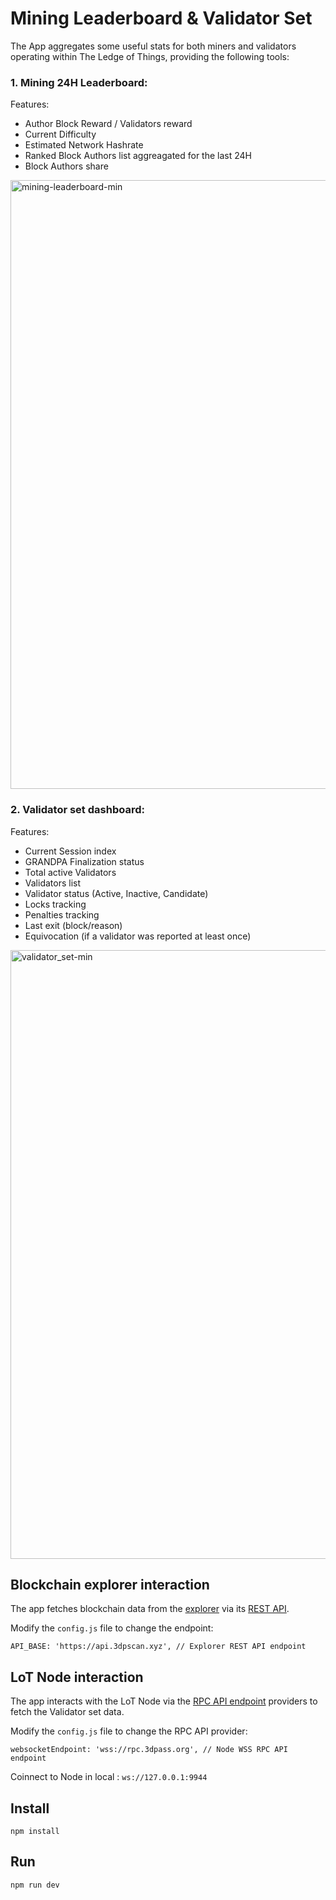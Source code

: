 # Mining Leaderboard & Validator Set
The App aggregates some useful stats for both miners and validators operating within The Ledge of Things, providing the following tools:
### 1. Mining 24H Leaderboard:
Features:
 - Author Block Reward / Validators reward
 - Current Difficulty
 - Estimated Network Hashrate
 - Ranked Block Authors list aggreagated for the last 24H
 - Block Authors share

<img width="974" alt="mining-leaderboard-min" src="https://github.com/user-attachments/assets/35e4f6e2-7912-4395-b3c5-6a1e230f7616" />

### 2. Validator set dashboard:
 Features:
 - Current Session index
 - GRANDPA Finalization status
 - Total active Validators
 - Validators list
 - Validator status (Active, Inactive, Candidate)
 - Locks tracking
 - Penalties tracking
 - Last exit (block/reason)
 - Equivocation (if a validator was reported at least once)

<img width="974" alt="validator_set-min" src="https://github.com/user-attachments/assets/0dc3054c-9b30-4966-a933-d9515c5ce85e" />

## Blockchain explorer interaction
The app fetches blockchain data from the [explorer](https://github.com/3Dpass/explorer) via its [REST API](https://github.com/3Dpass/explorer?tab=readme-ov-file#rest-api). 

Modify the `config.js` file to change the endpoint:
```
API_BASE: 'https://api.3dpscan.xyz', // Explorer REST API endpoint
```

## LoT Node interaction
The app interacts with the LoT Node via the [RPC API endpoint](https://github.com/3Dpass/rpc-list/blob/main/list.txt) providers to fetch the Validator set data.

Modify the `config.js` file to change the RPC API provider:
```
websocketEndpoint: 'wss://rpc.3dpass.org', // Node WSS RPC API endpoint
```

Coinnect to Node in local : `ws://127.0.0.1:9944`

## Install 
```
npm install
```

## Run
```
npm run dev
